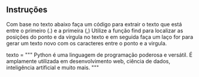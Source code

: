 Instruções
-
Com base no texto abaixo faça um código para extrair o texto que está entre o primeiro (.) e a primeira (,)
Utilize a função find para localizar as posições do ponto e da virgula no texto e em seguida faça um laço for para gerar um texto novo com os caracteres entre o ponto e a virgula.


texto = """
Python é uma linguagem de programação poderosa e versátil.
É amplamente utilizada em desenvolvimento web, ciência de dados, 
inteligência artificial e muito mais.
"""